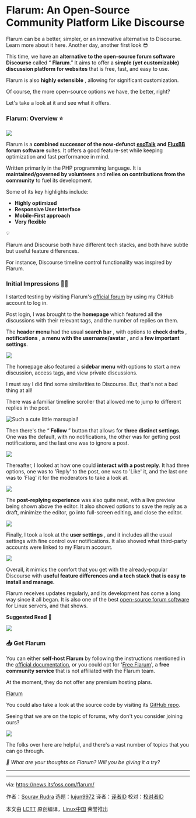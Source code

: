 [#]: subject: "Flarum: An Open-Source Community Platform Like Discourse"
[#]: via: "https://news.itsfoss.com/flarum/"
[#]: author: "Sourav Rudra https://news.itsfoss.com/author/sourav/"
[#]: collector: "lujun9972/lctt-scripts-1693450080"
[#]: translator: " "
[#]: reviewer: " "
[#]: publisher: " "
[#]: url: " "

Flarum: An Open-Source Community Platform Like Discourse
======
Flarum can be a better, simpler, or an innovative alternative to
Discourse. Learn more about it here.
Another day, another first look 😎

This time, we have an **alternative to the open-source forum software Discourse** called “ **Flarum**.” It aims to offer a **simple (yet customizable) discussion platform for websites** that is free, fast, and easy to use.

Flarum is also **highly extensible** , allowing for significant customization.

Of course, the more open-source options we have, the better, right?

Let's take a look at it and see what it offers.

### Flarum: Overview ⭐

![][1]

Flarum is a **combined successor of the now-defunct** [**esoTalk**][2] **and** [**FluxBB**][3] **forum software** suites. It offers a good feature-set while keeping optimization and fast performance in mind.

Written primarily in the PHP programming language. It is **maintained/governed by volunteers** and **relies on contributions from the community** to fuel its development.

Some of its key highlights include:

  * **Highly optimized**
  * **Responsive User Interface**
  * **Mobile-First approach**
  * **Very flexible**



💡

Flarum and Discourse both have different tech stacks, and both have subtle but useful feature differences.

For instance, Discourse timeline control functionality was inspired by Flarum.

### Initial Impressions 👨‍💻

I started testing by visiting Flarum's [official forum][4] by using my GitHub account to log in.

Post login, I was brought to the **homepage** which featured all the discussions with their relevant tags, and the number of replies on them.

The **header menu** had the usual **search bar** , with options to **check drafts** , **notifications** , **a menu with the username/avatar** , and a **few important settings**.

![][5]

The homepage also featured a **sidebar menu** with options to start a new discussion, access tags, and view private discussions.

I must say I did find some similarities to Discourse. But, that's not a bad thing at all!

There was a familiar timeline scroller that allowed me to jump to different replies in the post.

![Such a cute little marsupial!][6]

Then there's the “ **Follow** ” button that allows for **three distinct settings**. One was the default, with no notifications, the other was for getting post notifications, and the last one was to ignore a post.

![][7]

Thereafter, I looked at how one could **interact with a post reply**. It had three options, one was to 'Reply' to the post, one was to 'Like' it, and the last one was to 'Flag' it for the moderators to take a look at.

![][8]

The **post-replying experience** was also quite neat, with a live preview being shown above the editor. It also showed options to save the reply as a draft, minimize the editor, go into full-screen editing, and close the editor.

![][9]

Finally, I took a look at the **user settings** , and it includes all the usual settings with fine control over notifications. It also showed what third-party accounts were linked to my Flarum account.

![][10]

Overall, it mimics the comfort that you get with the already-popular Discourse with **useful feature differences and a tech stack that is easy to install and manage.**

Flarum receives updates regularly, and its development has come a long way since it all began. It is also one of the best [open-source forum software][11] for Linux servers, and that shows.

**Suggested Read** 📖

![][12]

### 📥 Get Flarum

You can either **self-host Flarum** by following the instructions mentioned in the [official documentation][13], or you could opt for '[Free Flarum][14]', a **free community service** that is not affiliated with the Flarum team.

At the moment, they do not offer any premium hosting plans.

[Flarum][15]

You could also take a look at the source code by visiting its [GitHub repo][16].

Seeing that we are on the topic of forums, why don't you consider joining ours?

![][17]

The folks over here are helpful, and there's a vast number of topics that you can go through.

_💬 What are your thoughts on Flarum? Will you be giving it a try?_

* * *

--------------------------------------------------------------------------------

via: https://news.itsfoss.com/flarum/

作者：[Sourav Rudra][a]
选题：[lujun9972][b]
译者：[译者ID](https://github.com/译者ID)
校对：[校对者ID](https://github.com/校对者ID)

本文由 [LCTT](https://github.com/LCTT/TranslateProject) 原创编译，[Linux中国](https://linux.cn/) 荣誉推出

[a]: https://news.itsfoss.com/author/sourav/
[b]: https://github.com/lujun9972
[1]: https://news.itsfoss.com/content/images/2023/08/Flarum_1.png
[2]: https://github.com/esotalk/esoTalk
[3]: https://github.com/fluxbb/fluxbb
[4]: https://discuss.flarum.org/
[5]: https://news.itsfoss.com/content/images/2023/08/Flarum_2.png
[6]: https://news.itsfoss.com/content/images/2023/08/Flarum_3.png
[7]: https://news.itsfoss.com/content/images/2023/08/Flarum_4.png
[8]: https://news.itsfoss.com/content/images/2023/08/Flarum_5.png
[9]: https://news.itsfoss.com/content/images/2023/08/Flarum_6-1.png
[10]: https://news.itsfoss.com/content/images/2023/08/Flarum_7.png
[11]: https://itsfoss.com/open-source-forum-software/
[12]: https://itsfoss.com/content/images/size/w256h256/2022/12/android-chrome-192x192.png
[13]: https://docs.flarum.org/install
[14]: https://freeflarum.com/
[15]: https://flarum.org/
[16]: https://github.com/flarum/flarum
[17]: https://itsfoss.community/uploads/default/optimized/1X/f274f9749e3fd8b4d6fbae1cf90c5c186d2f699c_2_180x180.png
